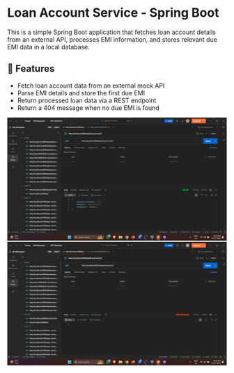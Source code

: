# Loan Account Service - Spring Boot

This is a simple Spring Boot application that fetches loan account details from an external API, processes EMI information, and stores relevant due EMI data in a local database.

## 📌 Features

- Fetch loan account data from an external mock API
- Parse EMI details and store the first due EMI
- Return processed loan data via a REST endpoint
- Return a 404 message when no due EMI is found

![Dashboard Screenshot](Screenshot%20(258).png)
![Dashboard Screenshot](Screenshot%20(259).png)
